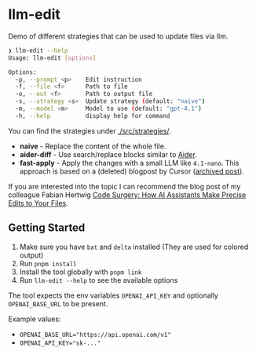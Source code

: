 # llm-edit

Demo of different strategies that can be used to update files via llm.

```sh
❯ llm-edit --help
Usage: llm-edit [options]

Options:
  -p, --prompt <p>    Edit instruction
  -f, --file <f>      Path to file
  -o, --out <f>       Path to output file
  -s, --strategy <s>  Update strategy (default: "naive")
  -m, --model <m>     Model to use (default: "gpt-4.1")
  -h, --help          display help for command
```

You can find the strategies under [./src/strategies/](./src/strategies/).

- **naive** - Replace the content of the whole file.
- **aider-diff** - Use search/replace blocks similar to [Aider](https://aider.chat/).
- **fast-apply** - Apply the changes with a small LLM like `4.1-nano`. This approach is based on a (deleted) blogpost by Cursor ([archived post](https://web.archive.org/web/20240823050616/https://www.cursor.com/blog/instant-apply)).

If you are interested into the topic I can recommend the blog post of my colleague Fabian Hertwig [Code Surgery: How AI Assistants Make Precise Edits to Your Files](https://fabianhertwig.com/blog/coding-assistants-file-edits/).

## Getting Started

1. Make sure you have `bat` and `delta` installed (They are used for colored output)
2. Run `pnpm install`
3. Install the tool globally with `pnpm link`
4. Run `llm-edit --help` to see the available options

The tool expects the env variables `OPENAI_API_KEY` and optionally `OPENAI_BASE_URL` to be present.

Example values:

- `OPENAI_BASE_URL="https://api.openai.com/v1"`
- `OPENAI_API_KEY="sk-..."`
